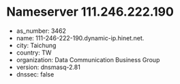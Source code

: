# Nameserver 111.246.222.190

* as_number: 3462
* name: 111-246-222-190.dynamic-ip.hinet.net.
* city: Taichung
* country: TW
* organization: Data Communication Business Group
* version: dnsmasq-2.81
* dnssec: false
